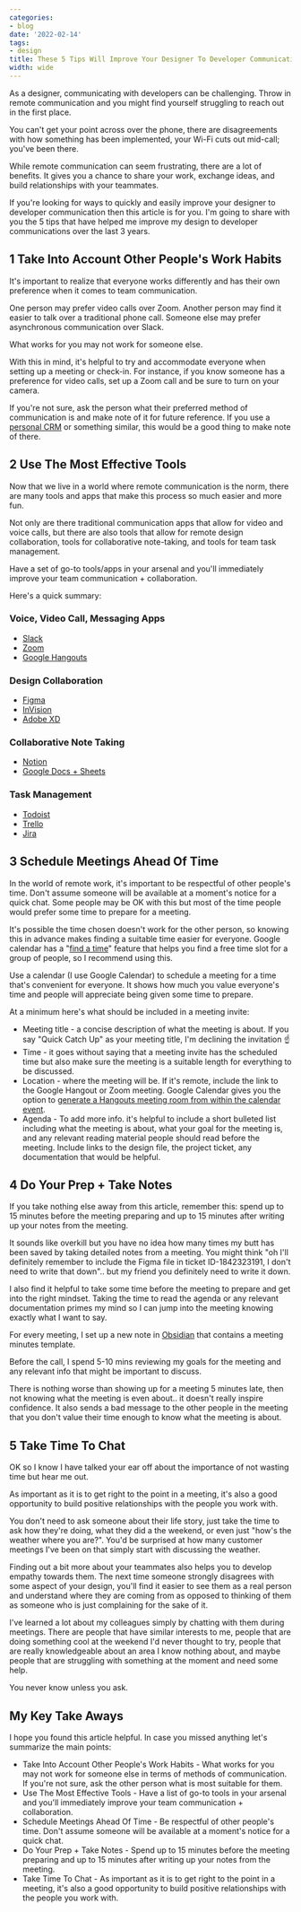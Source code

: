 ```yaml
---
categories:
- blog
date: '2022-02-14'
tags:
- design
title: These 5 Tips Will Improve Your Designer To Developer Communications Today
width: wide
---
```


As a designer, communicating with developers can be challenging. Throw in remote communication and you might find yourself struggling to reach out in the first place.

You can't get your point across over the phone, there are disagreements with how something has been implemented, your Wi-Fi cuts out mid-call; you've been there.

While remote communication can seem frustrating, there are a lot of benefits. It gives you a chance to share your work, exchange ideas, and build relationships with your teammates. 

If you're looking for ways to quickly and easily improve your designer to developer communication then this article is for you. I'm going to share with you the 5 tips that have helped me improve my design to developer communications over the last 3 years.


## 1 Take Into Account Other People's Work Habits 

It's important to realize that everyone works differently and has their own preference when it comes to team communication.

One person may prefer video calls over Zoom. Another person may find it easier to talk over a traditional phone call. Someone else may prefer asynchronous communication over Slack.

What works for you may not work for someone else.

With this in mind, it's helpful to try and accommodate everyone when setting up a meeting or check-in. For instance, if you know someone has a preference for video calls, set up a Zoom call and be sure to turn on your camera.

If you're not sure, ask the person what their preferred method of communication is and make note of it for future reference. If you use a [personal CRM](https://www.notion.so/templates/intentional-relationship-aid) or something similar, this would be a good thing to make note of there.


## 2 Use The Most Effective Tools

Now that we live in a world where remote communication is the norm, there are many tools and apps that make this process so much easier and more fun.

Not only are there traditional communication apps that allow for video and voice calls, but there are also tools that allow for remote design collaboration, tools for collaborative note-taking, and tools for team task management.

Have a set of go-to tools/apps in your arsenal and you'll immediately improve your team communication + collaboration.

Here's a quick summary:

### Voice, Video Call, Messaging Apps

- [Slack](https://slack.com/intl/en-ie/)
- [Zoom](https://zoom.us/)
- [Google Hangouts](https://hangouts.google.com/)

### Design Collaboration

- [Figma](https://www.figma.com/)
- [InVision](https://www.invisionapp.com/)
- [Adobe XD](https://www.adobe.com/products/xd.html)

### Collaborative Note Taking

- [Notion](https://www.notion.so/product)
- [Google Docs + Sheets](https://docs.google.com/)

### Task Management

- [Todoist](https://todoist.com/)
- [Trello](https://trello.com/)
- [Jira](https://www.atlassian.com/software/jira)


## 3 Schedule Meetings Ahead Of Time

In the world of remote work, it's important to be respectful of other people's time. Don't  assume someone will be available at a moment's notice for a quick chat. Some people may be OK with this but most of the time people would prefer some time to prepare for a meeting.

It's possible the time chosen doesn't work for the other person, so knowing this in advance makes finding a suitable time easier for everyone. Google calendar has a "[find a time](https://gsuitetips.com/tips/calendar/find-a-time-in-google-calendar/)" feature that helps you find a free time slot for a group of people, so I recommend using this.

Use a calendar (I use Google Calendar) to schedule a meeting for a time that's convenient for everyone. It shows how much you value everyone's time and people will appreciate being given some time to prepare.

At a minimum here's what should be included in a meeting invite:

- Meeting title - a concise description of what the meeting is about. If you say "Quick Catch Up" as your meeting title, I'm declining the invitation ☝️
- Time - it goes without saying that a meeting invite has the scheduled time but also make sure the meeting is a suitable length for everything to be discussed.
- Location - where the meeting will be. If it's remote, include the link to the Google Hangout or Zoom meeting. Google Calendar gives you the option to [generate a Hangouts meeting room from within the calendar event](https://support.google.com/meet/answer/9302870?hl=en&co=GENIE.Platform%3DDesktop).
- Agenda - To add more info. it's helpful to include a short bulleted list including what the meeting is about, what your goal for the meeting is, and any relevant reading material people should read before the meeting. Include links to the design file, the project ticket, any documentation that would be helpful.


## 4 Do Your Prep + Take Notes

If you take nothing else away from this article, remember this: spend up to 15 minutes before the meeting preparing and up to 15 minutes after writing up your notes from the meeting.

It sounds like overkill but you have no idea how many times my butt has been saved by taking detailed notes from a meeting. You might think "oh I'll definitely remember to include the Figma file in ticket ID-1842323191, I don't need to write that down".. but my friend you definitely need to write it down.

I also find it helpful to take some time before the meeting to prepare and get into the right mindset. Taking the time to read the agenda or any relevant documentation primes my mind so I can jump into the meeting knowing exactly what I want to say.

For every meeting, I set up a new note in [Obsidian](https://obsidian.md/) that contains a meeting minutes template.

Before the call, I spend 5-10 mins reviewing my goals for the meeting and any relevant info that might be important to discuss.

There is nothing worse than showing up for a meeting 5 minutes late, then not knowing what the meeting is even about.. it doesn't really inspire confidence. It also sends a bad message to the other people in the meeting that you don't value their time enough to  know what the meeting is about.


## 5 Take Time To Chat

OK so I know I have talked your ear off about the importance of not wasting time but hear me out. 

As important as it is to get right to the point in a meeting, it's also a good opportunity to build positive relationships with the people you work with.

You don't need to ask someone about their life story, just take the time to ask how they're doing, what they did a the weekend, or even just "how's the weather where you are?". You'd be surprised at how many customer meetings I've been on that simply start with discussing the weather.

Finding out a bit more about your teammates also helps you to develop empathy towards them. The next time someone strongly disagrees with some aspect of your design, you'll find it easier to see them as a real person and understand where they are coming from as opposed to thinking of them as someone who is just complaining for the sake of it.

I've learned a lot about my colleagues simply by chatting with them during meetings. There are people that have similar interests to me, people that are doing something cool at the weekend I'd never thought to try, people that are really knowledgeable about an area I know nothing about, and maybe people that are struggling with something at the moment and need some help. 

You never know unless you ask.


## My Key Take Aways

I hope you found this article helpful. In case you missed anything let's summarize the main points:

- Take Into Account Other People's Work Habits - What works for you may not work for someone else in terms of methods of communication. If you're not sure, ask the other person what is most suitable for them.
- Use The Most Effective Tools - Have a list of go-to tools in your arsenal and you'll immediately improve your team communication + collaboration.
- Schedule Meetings Ahead Of Time - Be respectful of other people's time. Don't assume someone will be available at a moment's notice for a quick chat.
- Do Your Prep + Take Notes - Spend up to 15 minutes before the meeting preparing and up to 15 minutes after writing up your notes from the meeting.
- Take Time To Chat - As important as it is to get right to the point in a meeting, it's also a good opportunity to build positive relationships with the people you work with.

